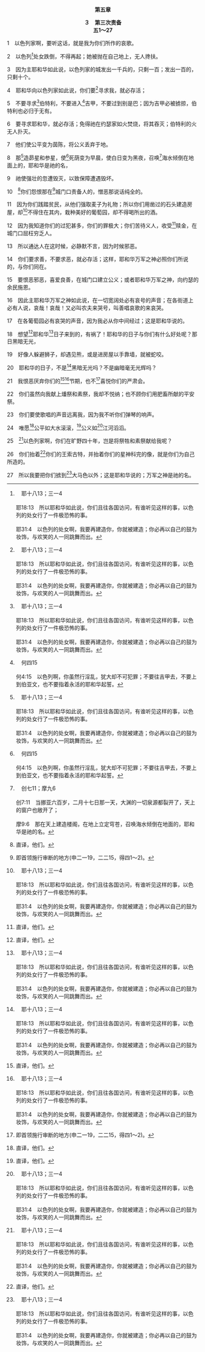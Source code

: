 <p style="text-align:center;font-weight:bold;">第五章</p>

<p style="text-align:center;font-weight:bold;">３　第三次责备<br>五1～27</p>

1　以色列家啊，要听这话，就是我为你们所作的哀歌。

2　以色列[^a]处女跌倒，不得再起；她被抛在自己地上，无人搀扶。

[^a]:　耶十八13；三一4<br><br>耶18:13　所以耶和华如此说，你们且往各国访问，有谁听见这样的事，以色列的处女行了一件极恐怖的事。<br><br>耶31:4　以色列的处女啊，我要再建造你，你就被建造；你必再以自己的鼓为妆饰，与欢笑的人一同跳舞而出。

3　因为主耶和华如此说，以色列家的城发出一千兵的，只剩一百；发出一百的，只剩十个。

4　耶和华向以色列家如此说，你们要[^a]寻求我，就必存活；

[^a]:　摩四6；代下十五2；赛五五6；耶二九13；番二3<br><br>摩4:6　我也使你们在一切城中牙齿干净，在你们各处粮食缺乏。你们仍不归向我；这是耶和华说的。<br><br>代下15:2　他出来迎接亚撒，对他说，亚撒和犹大、便雅悯众人哪，要听我说，你们若顺从耶和华，耶和华必与你们同在；你们若寻求祂，祂必被你们寻见；你们若离弃祂，祂必离弃你们。<br><br>赛55:6　当趁耶和华可寻找的时候寻找祂，相近的时候呼求祂。<br><br>耶29:13　你们寻求我，若全心寻求，就必寻见。<br><br>番2:3　地上一切遵行耶和华典章的卑微人哪，你们都当寻求耶和华。当寻求公义，寻求卑微，或者在耶和华发怒的日子，可以隐藏起来。

5　不要寻求[^a]伯特利，不要进入[^b]吉甲，不要过到别是巴；因为吉甲必被掳掠，伯特利也必归于无有。

[^a]:　摩四4<br><br>摩4:4　你们往伯特利去犯罪，到吉甲加增罪过；每日早晨献上你们的祭物，每三日奉上你们的十分之一。

[^b]:　何四15<br><br>何4:15　以色列啊，你虽然行淫乱，犹大却不可犯罪；不要往吉甲去，不要上到伯亚文，也不要指着永活的耶和华起誓。

6　要寻求耶和华，就必存活；免得祂在约瑟家如火焚烧，将其吞灭；伯特利的火无人扑灭。

7　他们使公平变为茵陈，将公义丢弃于地。

8　那[^a]造昴星和参星，使[^b]死荫变为早晨，使白日变为黑夜，召唤[^c]海水倾倒在地面上的，耶和华是祂的名，

[^a]:　伯九9；三八31<br><br>伯9:9　祂造北斗、参星、昴星和南方的密宫；<br><br>伯38:31　你能系住昴星的结，解开参星的带吗？

[^b]:　伯十二22；诗一〇七14；太四16<br><br>伯12:22　祂将深奥的事从黑暗中显露出来，使死荫显为光明。<br><br>诗107:14　祂从黑暗和死荫里，领他们出来，折断他们的绑索。<br><br>太4:16　那坐在黑暗中的百姓，看见了大光；并且向那些坐在死亡的境域和阴影中的人，有光出现，照着他们。”

[^c]:　创七11；摩九6<br><br>创7:11　当挪亚六百岁，二月十七日那一天，大渊的一切泉源都裂开了，天上的窗户也敞开了；<br><br>摩9:6　那在天上建造楼阁，在地上立定穹苍，召唤海水倾倒在地面的，耶和华是祂的名。

9　祂使强壮的忽遭毁灭，以致保障遭遇毁坏。

10　[^1]你们怨恨那在[^2]城门口责备人的，憎恶那说话纯全的。

[^1]:直译，他们。

[^2]:即首领施行审断的地方(申二一19，二二15，得四1～2)。

11　因为你们践踏贫民，从他们强取麦子为礼物；所以你们用凿过的石头建造房屋，却[^a]不得住在其内，栽种美好的葡萄园，却不得喝所出的酒。

[^a]:　申二八30；38～39；弥六15；番一13；参路十二20<br><br>申28:30　你聘定了妻子，别人必与她同寝；你建造房屋，却不得住在其内；你栽种葡萄园，也不得享用。<br><br>申28:38　你带去田间的种子虽多，收进来的却少，因为被蝗虫吃了。<br><br>申28:39　你栽种、修理葡萄园，却不得喝葡萄酒，不得收葡萄，因为被虫子吃了。<br><br>弥6:15　你必撒种，却不得收割；踹橄榄，却不得油抹身；酿新酒，却不得酒喝。<br><br>番1:13　他们的财宝必成为掠物，他们的房屋必变为荒场。他们建造房屋，却不得住在其内；栽种葡萄园，却不得喝所出的酒。<br><br>路12:20　神却对他说，无知的人哪，今夜必要你的魂；你所预备的，要归谁？

12　因为我知道你们的过犯甚多，你们的罪极大；你们苦待义人，收受[^1]赎金，在城门口屈枉穷乏人。

[^1]:即偿命的钱(参民三五31)。

13　所以通达人在这时候，必静默不言，因为时候邪恶。

14　你们要求善，不要求恶，就必存活；这样，耶和华万军之神必照你们所说的，与你们同在。

15　要恨恶邪恶，喜爱良善，在城门口建立公义；或者耶和华万军之神，向约瑟的余民施恩。

16　因此主耶和华万军之神如此说，在一切宽阔处必有哀号的声音；在各街道上必有人说，哀哉！哀哉！又必叫农夫来哭号，叫善唱哀歌的来哀哭。

17　在各葡萄园必有哀哭的声音，因为我必从你中间经过；这是耶和华说的。

18　想望[^1]耶和华[^a]日子来到的，有祸了！耶和华的日子与你们有什么好处呢？那日黑暗无光，

[^1]:见珥一15注1。

[^a]:　赛五19；耶十七15～16；结十二22；27<br><br>赛5:19　他们说，任祂急速而行，赶快成就祂的作为，使我们可以看见；任以色列圣者所谋划的临近成就，使我们可以知道。<br><br>耶17:15　他们对我说，耶和华的话在哪里呢？叫这话应验吧。<br><br>耶17:16　至于我，我并没有急忙离开而不作跟从你的牧人，也没有想望那灾殃的日子。你知道我嘴唇所出的言语，都在你面前。<br><br>结12:22　人子啊，关于以色列地，你们怎么有这俗语，说，日子迟延，一切异象都落空呢？<br><br>结12:27　人子啊，以色列家说，他所见的异象是关于多日以后的事，所说的预言是指着遥远的时候。

19　好像人躲避狮子，却遇见熊，或是进房屋以手靠墙，就被蛇咬。

20　耶和华的日子，不是[^a]黑暗无光吗？不是幽暗毫无光辉吗？

[^a]:　赛十三10；珥二31；可十三24；参太二二13<br><br>赛13:10　天上的众星群宿都不发光；日头一出就变黑暗，月亮也不放光。<br><br>珥2:31　在耶和华大而可畏的日子来到以前，日头要变为黑暗，月亮要变为血。<br><br>可13:24　在那些日子，那灾难以后，日头要变黑，月亮也不放光，<br><br>太22:13　于是王对仆役说，把他的手脚捆起来，扔在外面黑暗里，在那里必要哀哭切齿了。

21　我恨恶厌弃你们的[^1][^a]节期，也不[^2]喜悦你们的严肃会。

[^1]:一面，以色列民是邪恶的；另一面，他们仍然以节期、严肃会、献祭和歌唱敬拜神(21～23)。

[^2]:直译，闻(香气。)

[^a]:　箴二一27；赛一11～16；耶六20<br><br>箴21:27　恶人的祭物是可憎的；何况他存恶意来献呢！<br><br>赛1:11　耶和华说，你们所献的许多祭物，与我何益呢？公绵羊的燔祭和肥畜的脂油，我已经够了；公牛、羊羔和公山羊的血，我都不喜悦。<br><br>赛1:12　你们来朝见我的时候，谁要你们手中带着这些，践踏我的院宇呢？<br><br>赛1:13　你们不要再带虚浮的供物来；你们所烧的香是我所憎恶的。守月朔和安息日，宣召大会，也是我所憎恶的；作罪孽又守严肃会，我不能容忍。<br><br>赛1:14　你们的月朔和所定的节期，我心里恨恶；这些都成了我的重担；我担当得不耐烦了。<br><br>赛1:15　你们伸开双手祷告，我必遮眼不看你们；就是你们多多祷告，我也不听。你们的手满了杀人的血。<br><br>赛1:16　你们要洗濯自己，洁净自己；从我眼前除掉你们的恶行；要止住作恶，<br><br>耶6:20　从示巴出的乳香，从远方出的甜甘蔗，奉来给我有何益呢？你们的燔祭不蒙悦纳，你们的平安祭我也不喜悦。

22　你们虽然向我献上燔祭和素祭，我却不悦纳；也不顾你们用肥畜所献的平安祭。

23　你们要使歌唱的声音远离我，因为我不听你们弹琴的响声。

24　唯愿[^1]公平如大水滚滚，[^1]公义如[^a]江河滔滔。

[^1]:神不要以色列假冒为善的敬拜，乃要他们施行公平，实行公义。

[^a]:　赛四八18；六六12<br><br>赛48:18　甚愿你素来听从我的命令！你的平安就必如河水，你的公义就必如海浪。<br><br>赛66:12　耶和华如此说，我要使平安延及她，好像江河；使列国的荣耀延及她，如同涨溢的河；你们要从中咂奶；你们必蒙抱在肋旁，摇弄在膝上。

25　[^a]以色列家啊，你们在旷野四十年，岂是将祭牲和素祭献给我呢？

[^a]:　25～27：徒七42～43<br><br>徒7:42　神就转开，任凭他们事奉天象，正如众申言者书上所写的：“以色列家啊，你们四十年间在旷野，岂是将牺牲和祭物献给我吗？<br><br>徒7:43　你们抬着摩洛的帐幕，和理番神的星，就是你们所造为要敬拜的像。因此，我要把你们迁徙到巴比伦以外去。”

26　你们抬着[^1]你们的王索古特，并抬着你们的星神科完的像，就是你们为自己所造的。

[^1]:七十士希腊文译本的译者领会为：摩洛的帐幕和你们理番神的星，就是他们的偶像(参徒七43)。

27　所以我要把你们掳到[^a]大马色以外；这是耶和华说的；万军之神是祂的名。

[^a]:　王下十七6<br><br>王下17:6　何细亚第九年，亚述王攻取了撒玛利亚，将以色列人迁徙到亚述，把他们安置在哈腊，并歌散的哈博河边，以及玛代人的城邑。


